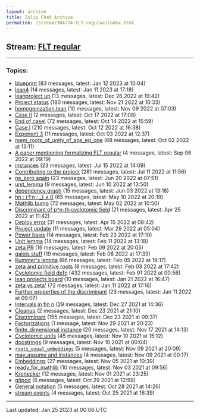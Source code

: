 ```yaml
---
layout: archive
title: Zulip Chat Archive
permalink: /stream/304774-FLT-regular/index.html
---
```


## Stream: [FLT regular](https://leanprover-community.github.io/archive/stream/304774-FLT-regular/index.html)
---

### Topics:

* [blueprint](topic/blueprint.html) (83 messages, latest: Jan 12 2023 at 10:04)
* [lean4](topic/lean4.html) (14 messages, latest: Jan 11 2023 at 17:18)
* [leanproject up](topic/leanproject.20up.html) (13 messages, latest: Dec 26 2022 at 19:42)
* [Project status](topic/Project.20status.html) (180 messages, latest: Nov 21 2022 at 16:33)
* [homogenization.lean](topic/homogenization.2Elean.html) (10 messages, latest: Nov 09 2022 at 07:03)
* [Case II](topic/Case.20II.html) (2 messages, latest: Oct 17 2022 at 17:08)
* [End of caseI](topic/End.20of.20caseI.html) (72 messages, latest: Oct 14 2022 at 15:59)
* [Case I](topic/Case.20I.html) (210 messages, latest: Oct 12 2022 at 16:38)
* [Exponent 3](topic/Exponent.203.html) (11 messages, latest: Oct 03 2022 at 12:37)
* [mem_roots_of_unity_of_abs_eq_one](topic/mem_roots_of_unity_of_abs_eq_one.html) (68 messages, latest: Oct 02 2022 at 13:11)
* [A paper mentioning formalizing FLT regular](topic/A.20paper.20mentioning.20formalizing.20FLT.20regular.html) (4 messages, latest: Sep 06 2022 at 09:19)
* [instances](topic/instances.html) (23 messages, latest: Jul 15 2022 at 14:09)
* [Contributing to the project](topic/Contributing.20to.20the.20project.html) (281 messages, latest: Jul 11 2022 at 11:56)
* [ne_zero again](topic/ne_zero.20again.html) (23 messages, latest: Jun 20 2022 at 07:51)
* [unit_lemma](topic/unit_lemma.html) (9 messages, latest: Jun 10 2022 at 13:50)
* [dependency graph](topic/dependency.20graph.html) (15 messages, latest: Jun 03 2022 at 13:18)
* [hn : (↑n : _) ≠ 0](topic/hn.20.3A.20(.E2.86.91n.20.3A.20_).20.E2.89.A0.200.html) (65 messages, latest: May 10 2022 at 20:19)
* [Mathlib bump](topic/Mathlib.20bump.html) (72 messages, latest: May 02 2022 at 10:50)
* [Discriminant of p^n-th cyclotomic field](topic/Discriminant.20of.20p.5En-th.20cyclotomic.20field.html) (21 messages, latest: Apr 25 2022 at 11:42)
* [Deploy error](topic/Deploy.20error.html) (31 messages, latest: Apr 15 2022 at 08:42)
* [Project update](topic/Project.20update.html) (11 messages, latest: Mar 29 2022 at 05:04)
* [Power basis](topic/Power.20basis.html) (14 messages, latest: Feb 23 2022 at 17:10)
* [Unit lemma](topic/Unit.20lemma.html) (14 messages, latest: Feb 11 2022 at 13:18)
* [zeta PR](topic/zeta.20PR.html) (16 messages, latest: Feb 09 2022 at 20:05)
* [galois stuff](topic/galois.20stuff.html) (19 messages, latest: Feb 08 2022 at 17:33)
* [Kummer's lemma](topic/Kummer's.20lemma.html) (66 messages, latest: Feb 05 2022 at 19:17)
* [zeta and primitive roots](topic/zeta.20and.20primitive.20roots.html) (8 messages, latest: Feb 03 2022 at 17:42)
* [Cyclotomic field defn](topic/Cyclotomic.20field.20defn.html) (432 messages, latest: Feb 01 2022 at 00:56)
* [lean projects board](topic/lean.20projects.20board.html) (10 messages, latest: Jan 21 2022 at 16:47)
* [zeta vs zeta'](topic/zeta.20vs.20zeta'.html) (72 messages, latest: Jan 11 2022 at 17:16)
* [Further properties of the discriminant](topic/Further.20properties.20of.20the.20discriminant.html) (23 messages, latest: Jan 11 2022 at 09:07)
* [Intervals in fin n](topic/Intervals.20in.20fin.20n.html) (29 messages, latest: Dec 27 2021 at 14:36)
* [Cleanup](topic/Cleanup.html) (2 messages, latest: Dec 23 2021 at 21:10)
* [Discriminant](topic/Discriminant.html) (155 messages, latest: Dec 23 2021 at 09:37)
* [Factorizations](topic/Factorizations.html) (1 message, latest: Nov 29 2021 at 20:23)
* [finite_dimensional instance](topic/finite_dimensional.20instance.html) (20 messages, latest: Nov 17 2021 at 14:13)
* [Cyclotomic units](topic/Cyclotomic.20units.html) (45 messages, latest: Nov 10 2021 at 15:12)
* [docstrings](topic/docstrings.html) (9 messages, latest: Nov 10 2021 at 00:04)
* [`roots_equal_embeddings`](topic/.60roots_equal_embeddings.60.html) (5 messages, latest: Nov 09 2021 at 20:09)
* [may_assume and instances](topic/may_assume.20and.20instances.html) (4 messages, latest: Nov 09 2021 at 00:17)
* [Embeddings](topic/Embeddings.html) (27 messages, latest: Nov 05 2021 at 10:39)
* [ready_for_mathlib](topic/ready_for_mathlib.html) (10 messages, latest: Nov 03 2021 at 09:56)
* [Kronecker](topic/Kronecker.html) (12 messages, latest: Nov 01 2021 at 23:25)
* [gitpod](topic/gitpod.html) (6 messages, latest: Oct 29 2021 at 12:59)
* [General notation](topic/General.20notation.html) (5 messages, latest: Oct 28 2021 at 14:26)
* [stream events](topic/stream.20events.html) (4 messages, latest: Oct 25 2021 at 16:39)

<hr><p>Last updated: Jan 25 2023 at 00:06 UTC</p>